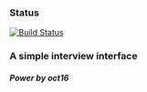 ### Status

[![Build Status](https://travis-ci.org/oct16/DaVinci.svg?branch=master)](https://travis-ci.org/oct16/DaVinci)

### A simple interview interface

##### Power by oct16
